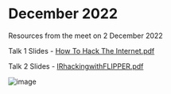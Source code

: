 # December 2022
Resources from the meet on 2 December 2022

Talk 1 Slides - [How To Hack The Internet.pdf](https://github.com/Bournemouth2600/December-2022/blob/main/How%20To%20Hack%20The%20Internet.pdf)

Talk 2 Slides - [IRhackingwithFLIPPER.pdf](https://github.com/Bournemouth2600/December-2022/blob/main/IRhackingwithFLIPPER.pdf)

![image](https://user-images.githubusercontent.com/59974887/205454755-42e7827a-49e6-440c-b431-cd20415aca07.png)
